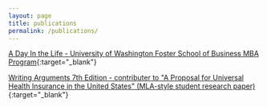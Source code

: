 ```yaml
---
layout: page
title: publications
permalink: /publications/
---
```


[A Day In the Life - University of Washington Foster School of Business MBA Program](http://depts.washington.edu/foster/a-day-in-the-life-mark-bonicillo/){:target="_blank"}

[Writing Arguments 7th Edition - contributer to "A Proposal for Universal Health Insurance in the United States" (MLA-style student research paper)](https://www.pearson.com/us/higher-education/program/Ramage-Writing-Arguments-A-Rhetoric-with-Readings-Brief-Edition-7th-Edition/PGM181517.html?tab=contents){:target="_blank"}
